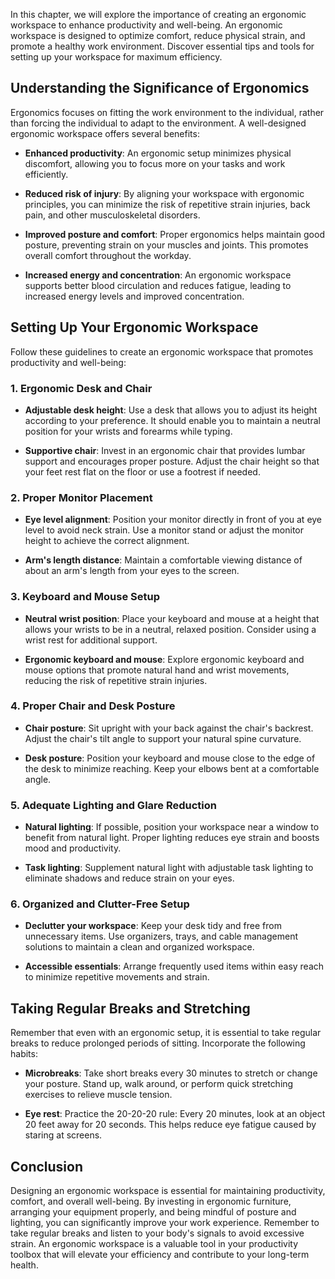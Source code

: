 
In this chapter, we will explore the importance of creating an ergonomic workspace to enhance productivity and well-being. An ergonomic workspace is designed to optimize comfort, reduce physical strain, and promote a healthy work environment. Discover essential tips and tools for setting up your workspace for maximum efficiency.

Understanding the Significance of Ergonomics
--------------------------------------------

Ergonomics focuses on fitting the work environment to the individual, rather than forcing the individual to adapt to the environment. A well-designed ergonomic workspace offers several benefits:

* **Enhanced productivity**: An ergonomic setup minimizes physical discomfort, allowing you to focus more on your tasks and work efficiently.

* **Reduced risk of injury**: By aligning your workspace with ergonomic principles, you can minimize the risk of repetitive strain injuries, back pain, and other musculoskeletal disorders.

* **Improved posture and comfort**: Proper ergonomics helps maintain good posture, preventing strain on your muscles and joints. This promotes overall comfort throughout the workday.

* **Increased energy and concentration**: An ergonomic workspace supports better blood circulation and reduces fatigue, leading to increased energy levels and improved concentration.

Setting Up Your Ergonomic Workspace
-----------------------------------

Follow these guidelines to create an ergonomic workspace that promotes productivity and well-being:

### 1. Ergonomic Desk and Chair

* **Adjustable desk height**: Use a desk that allows you to adjust its height according to your preference. It should enable you to maintain a neutral position for your wrists and forearms while typing.

* **Supportive chair**: Invest in an ergonomic chair that provides lumbar support and encourages proper posture. Adjust the chair height so that your feet rest flat on the floor or use a footrest if needed.

### 2. Proper Monitor Placement

* **Eye level alignment**: Position your monitor directly in front of you at eye level to avoid neck strain. Use a monitor stand or adjust the monitor height to achieve the correct alignment.

* **Arm's length distance**: Maintain a comfortable viewing distance of about an arm's length from your eyes to the screen.

### 3. Keyboard and Mouse Setup

* **Neutral wrist position**: Place your keyboard and mouse at a height that allows your wrists to be in a neutral, relaxed position. Consider using a wrist rest for additional support.

* **Ergonomic keyboard and mouse**: Explore ergonomic keyboard and mouse options that promote natural hand and wrist movements, reducing the risk of repetitive strain injuries.

### 4. Proper Chair and Desk Posture

* **Chair posture**: Sit upright with your back against the chair's backrest. Adjust the chair's tilt angle to support your natural spine curvature.

* **Desk posture**: Position your keyboard and mouse close to the edge of the desk to minimize reaching. Keep your elbows bent at a comfortable angle.

### 5. Adequate Lighting and Glare Reduction

* **Natural lighting**: If possible, position your workspace near a window to benefit from natural light. Proper lighting reduces eye strain and boosts mood and productivity.

* **Task lighting**: Supplement natural light with adjustable task lighting to eliminate shadows and reduce strain on your eyes.

### 6. Organized and Clutter-Free Setup

* **Declutter your workspace**: Keep your desk tidy and free from unnecessary items. Use organizers, trays, and cable management solutions to maintain a clean and organized workspace.

* **Accessible essentials**: Arrange frequently used items within easy reach to minimize repetitive movements and strain.

Taking Regular Breaks and Stretching
------------------------------------

Remember that even with an ergonomic setup, it is essential to take regular breaks to reduce prolonged periods of sitting. Incorporate the following habits:

* **Microbreaks**: Take short breaks every 30 minutes to stretch or change your posture. Stand up, walk around, or perform quick stretching exercises to relieve muscle tension.

* **Eye rest**: Practice the 20-20-20 rule: Every 20 minutes, look at an object 20 feet away for 20 seconds. This helps reduce eye fatigue caused by staring at screens.

Conclusion
----------

Designing an ergonomic workspace is essential for maintaining productivity, comfort, and overall well-being. By investing in ergonomic furniture, arranging your equipment properly, and being mindful of posture and lighting, you can significantly improve your work experience. Remember to take regular breaks and listen to your body's signals to avoid excessive strain. An ergonomic workspace is a valuable tool in your productivity toolbox that will elevate your efficiency and contribute to your long-term health.
